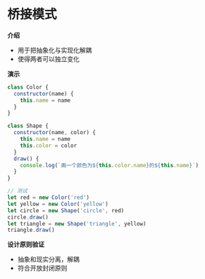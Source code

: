 # 桥接模式

**介绍**

- 用于把抽象化与实现化解耦
- 使得两者可以独立变化



**演示**

```js
class Color {
  constructor(name) {
    this.name = name
  }
}

class Shape {
  constructor(name, color) {
    this.name = name
    this.color = color
  }
  draw() {
    console.log(`画一个颜色为${this.color.name}的${this.name}`)
  }
}

// 测试
let red = new Color('red')
let yellow = new Color('yellow')
let circle = new Shape('circle', red)
circle.draw()
let triangle = new Shape('triangle', yellow)
triangle.draw()
```



**设计原则验证**

- 抽象和现实分离，解耦
- 符合开放封闭原则